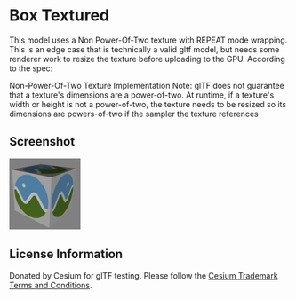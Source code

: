 # Box Textured

This model uses a Non Power-Of-Two texture with REPEAT mode wrapping.  This is an edge case that is technically a valid gltf model, but needs some renderer work to resize the texture before uploading to the GPU.  According to the spec:

Non-Power-Of-Two Texture Implementation Note: glTF does not guarantee that a texture's dimensions are a power-of-two. At runtime, if a texture's width or height is not a power-of-two, the texture needs to be resized so its dimensions are powers-of-two if the sampler the texture references

## Screenshot

![screenshot](screenshot/screenshot.png)

## License Information

Donated by Cesium for glTF testing.  Please follow the [Cesium Trademark Terms and Conditions](https://github.com/AnalyticalGraphicsInc/cesium/wiki/CesiumTrademark.pdf).